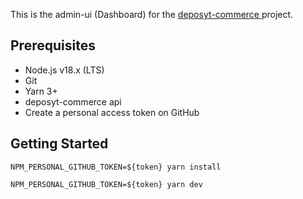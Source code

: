 This is the admin-ui (Dashboard) for the <a href="https://github.com/Deposyt/deposyt-commerce"> deposyt-commerce </a> project.

## Prerequisites

+ Node.js v18.x (LTS)
+ Git
+ Yarn 3+
+ deposyt-commerce api
+ Create a personal access token on GitHub

## Getting Started

`NPM_PERSONAL_GITHUB_TOKEN=${token} yarn install`

`NPM_PERSONAL_GITHUB_TOKEN=${token} yarn dev`